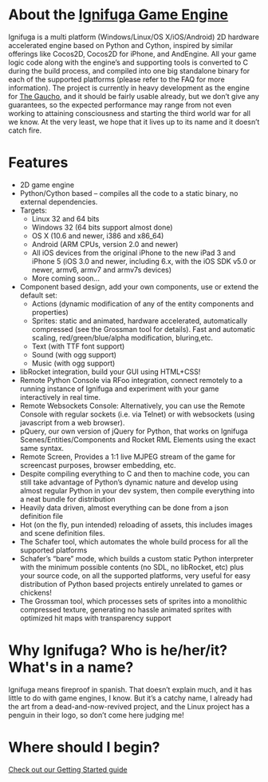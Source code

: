 About the [Ignifuga Game Engine](http://ignifuga.org)
==============================

Ignifuga is a multi platform (Windows/Linux/OS X/iOS/Android) 2D hardware accelerated engine based on Python and Cython,
inspired by similar offerings like Cocos2D, Cocos2D for iPhone, and AndEngine. All your game logic code along with the
engine’s and supporting tools is converted to C during the build process, and compiled into one big standalone binary
for each of the supported platforms (please refer to the FAQ for more information). The project is currently in heavy
development as the engine for [The Gaucho](http://whoisthegaucho.com), and it should be fairly usable already, but we don’t give any guarantees, so
the expected performance may range from not even working to attaining consciousness and starting the third world war for
all we know. At the very least, we hope that it lives up to its name and it doesn’t catch fire.

Features
========

* 2D game engine
* Python/Cython based – compiles all the code to a static binary, no external dependencies.
* Targets:
    * Linux 32 and 64 bits
    * Windows 32 (64 bits support almost done)
    * OS X (10.6 and newer, i386 and x86_64)
    * Android (ARM CPUs, version 2.0 and newer)
    * All iOS devices from the original iPhone to the new iPad 3 and iPhone 5 (iOS 3.0 and newer, including 6.x, with the iOS SDK v5.0 or newer, armv6, armv7 and armv7s devices)
    * More coming soon…
* Component based design, add your own components, use or extend the default set:
    * Actions (dynamic modification of any of the entity components and properties)
    * Sprites: static and animated, hardware accelerated, automatically compressed (see the Grossman tool for details). Fast and automatic scaling, red/green/blue/alpha modification, bluring,etc.
    * Text (with TTF font support)
    * Sound (with ogg support)
    * Music (with ogg support)
* libRocket integration, build your GUI using HTML+CSS!
* Remote Python Console via RFoo integration, connect remotely to a running instance of Ignifuga and experiment with your game interactively in real time.
* Remote Websockets Console: Alternatively, you can use the Remote Console with regular sockets (i.e. via Telnet) or with websockets (using javascript from a web browser).
* pQuery, our own version of jQuery for Python, that works on Ignifuga Scenes/Entities/Components and Rocket RML Elements using the exact same syntax.
* Remote Screen, Provides a 1:1 live MJPEG stream of the game for screencast purposes,  browser embedding, etc.
* Despite compiling everything to C and then to machine code, you can still take advantage of Python’s dynamic nature and develop using almost regular Python in your dev system, then compile everything into a neat bundle for distribution
* Heavily data driven, almost everything can be done from a json definition file
* Hot (on the fly, pun intended) reloading of assets, this includes images and scene definition files.
* The Schafer tool, which automates the whole build process for all the supported platforms
* Schafer’s “bare” mode, which builds a custom static Python interpreter with the minimum possible contents (no SDL, no libRocket, etc) plus your source code, on all the supported platforms, very useful for easy distribution of Python based projects entirely unrelated to games or chickens!
* The Grossman tool, which processes sets of sprites into a monolithic compressed texture, generating no hassle animated sprites with optimized hit maps with transparency support

Why Ignifuga? Who is he/her/it? What's in a name?
=================================================

Ignifuga means fireproof in spanish. That doesn’t explain much, and it has little to do with game engines, I know.
But it’s a catchy name, I already had the art from a dead-and-now-revived project,
and the Linux project has a penguin in their logo, so don’t come here judging me!

Where should I begin?
=====================

[Check out our Getting Started guide](http://ignifuga.org/#getthecode)

